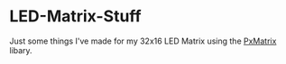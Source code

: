 # LED-Matrix-Stuff

Just some things I've made for my 32x16 LED Matrix using the [PxMatrix](https://github.com/2dom/PxMatrix) libary.